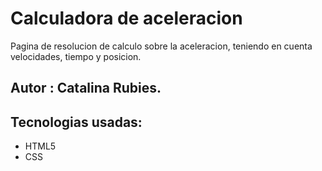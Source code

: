 # Calculadora de aceleracion
Pagina de resolucion de calculo sobre la aceleracion, teniendo en cuenta velocidades, tiempo y posicion.

## Autor : Catalina Rubies.

## Tecnologias usadas:
* HTML5
* CSS




